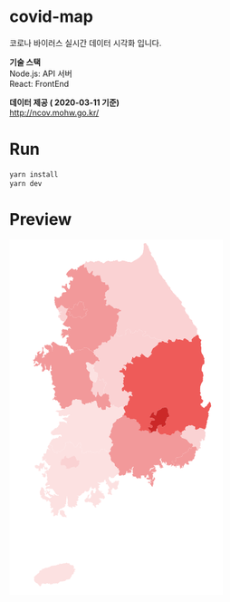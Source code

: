 # covid-map
코로나 바이러스 실시간 데이터 시각화 입니다.

**기술 스택**<br>
Node.js: API 서버<br>
React: FrontEnd

**데이터 제공 ( 2020-03-11 기준)**<br>
http://ncov.mohw.go.kr/
# Run
~~~
yarn install
yarn dev
~~~
# Preview
![Alt Text](https://github.com/gron1gh1/covid-map/blob/master/preview.png)

